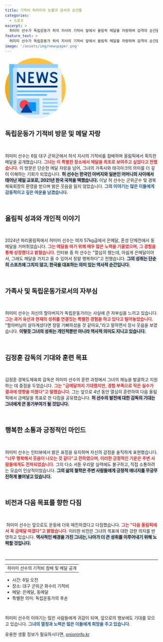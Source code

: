 ```yaml
---
title: 기적비 허미미의 눈물과 감사의 순간들
categories:
  - 스포츠
excerpt: >
  허미미 선수가 독립운동가 허석 지사의 기적비 앞에서 올림픽 메달을 자랑하며 감격의 순간을 나눴다. 앞으로 금메달을 따러 다시 올 것이라 다짐한 그의 밝은 모습이 많은 이들을 감동시키고 있다.
feature_text: >
  허미미 선수가 독립운동가 허석 지사의 기적비 앞에서 올림픽 메달을 자랑하며 감격의 순간을 나눴다. 앞으로 금메달을 따러 다시 올 것이라 다짐한 그의 밝은 모습이 많은 이들을 감동시키고 있다.
image: '/assets/img/newspaper.png'
---
```


<p><img src="/assets/img/newspaper.png" alt="kimp 속보" /></p>

<h2 data-ke-size="size26">독립운동가 기적비 방문 및 메달 자랑</h2>

<p data-ke-size="size16">&nbsp;</p>  

<p>허미미 선수는 6일 대구 군위군에서 허석 지사의 기적비를 참배하며 올림픽에서 획득한 메달을 공개했습니다. <b><span style="color: #ee2323;">그녀는 이 특별한 장소에서 메달을 최초로 보여주고 싶었다고 전했습니다.</span></b> 이 방문은 단순한 메달 자랑을 넘어, 그녀의 가족사와 태극마크의 의미를 더 깊이 이해하는 기회가 되었습니다. <b><span style="background-color: #21538527;">허 선수는 한국인 아버지와 일본인 어머니의 사이에서 태어난 재일 교포로, 2021년 한국 국적을 택했습니다.</span></b> 이날 허 선수는 군위군수 및 경북체육회장의 환영을 받으며 밝은 웃음을 잃지 않았습니다. <b><span style="color: #1a5490;">그의 이야기는 많은 이들에게 감동적이고 깊은 여운을 남겼습니다.</span></b></p>

<p data-ke-size="size16">&nbsp;</p>  

<h2 data-ke-size="size26">올림픽 성과와 개인적 이야기</h2>

<p data-ke-size="size16">&nbsp;</p>  

<p>2024년 파리올림픽에서 허미미 선수는 여자 57kg급에서 은메달, 혼성 단체전에서 동메달을 거머쥐었습니다. <b><span style="color: #ee2323;">그는 메달을 따기 위해 매우 많은 노력을 기울였으며, 그 경험을 통해 성장했다고 밝혔습니다.</span></b> 인터뷰 중 허 선수는 "열심히 했는데, 아쉽게 은메달이어서, 그래도 메달을 가지고 올 수 있어서 정말 행복하다"고 전했습니다. <b><span style="background-color: #21538527;">그의 성취는 단순히 스포츠에 그치지 않고, 한국을 대표하는 의미 있는 역사적 순간입니다.</span></b> </p>

<p data-ke-size="size16">&nbsp;</p>  

<h2 data-ke-size="size26">가족사 및 독립운동가로서의 자부심</h2>

<p data-ke-size="size16">&nbsp;</p>  

<p>허미미 선수는 자신의 할아버지가 독립운동가라는 사실에 큰 자부심을 느끼고 있습니다. <b><span style="color: #ee2323;">그는 과거 유산과 현재의 성취를 연결짓는 특별한 경험을 하고 있다고 털어놓았습니다.</span></b> "할아버님이 살아계셨다면 정말 기뻐하셨을 것 같아요,"라고 말하면서 장시 웃음을 보였습니다. <b><span style="background-color: #21538527;">이렇듯 그녀의 성취는 개인적뿐만 아니라 역사적 의미도 지니고 있습니다.</span></b> </p>

<p data-ke-size="size16">&nbsp;</p>  

<h2 data-ke-size="size26">김정훈 감독의 기대와 훈련 목표</h2>

<p data-ke-size="size16">&nbsp;</p>  

<p>김정훈 경북도체육회 감독은 허미미 선수의 훈련 과정에서 그녀의 재능을 발굴하고 지원하는 데 중점을 두었습니다. <b><span style="color: #ee2323;">그는 "금메달까지 기대했지만, 경험 부족으로 작은 실수가 결과에 영향을 미쳤다"고 말했습니다.</span></b> 그는 앞으로 4년 동안 열심히 훈련하여 다음 올림픽에서 금메달을 목표로 한 다짐을 공유했습니다. <b><span style="background-color: #21538527;">허 선수의 발전에 대한 감독의 기대는 그녀에게 큰 동기부여가 될 것입니다.</span></b> </p>

<p data-ke-size="size16">&nbsp;</p>  

<h2 data-ke-size="size26">행복한 소통과 긍정적인 마인드</h2>

<p data-ke-size="size16">&nbsp;</p>  

<p>허미미 선수는 인터뷰에서 밝은 표정을 유지하며 자신의 감정을 솔직하게 표현했습니다. <b><span style="color: #ee2323;">"너무 행복해서 웃음이 나오는 것 같다"고 전하였으며, 이러한 긍정적인 기운은 주변 사람들에게도 전파되었습니다.</span></b> 그의 다소 서툰 우리말 실력에도 불구하고, 직접 소통하려는 모습이 인상적이었습니다. <b><span style="background-color: #21538527;">그의 삶의 철학은 주변 사람들에게 긍정적 에너지를 무궁무진하게 불어넣고 있습니다.</span></b></p>

<p data-ke-size="size16">&nbsp;</p>  

<h2 data-ke-size="size26">비전과 다음 목표를 향한 다짐</h2>

<p data-ke-size="size16">&nbsp;</p>  

<p>&nbsp;허미미 선수는 앞으로도 운동에 더욱 매진하겠다고 다짐했습니다. <b><span style="color: #ee2323;">그는 "다음 올림픽에서 꼭 금메달 따겠다"고 밝혔습니다.</span></b> 이러한 비전은 그녀의 목표에 대한 강한 의지를 반영하고 있습니다. <b><span style="background-color: #21538527;">역사적인 배경을 가진 그녀는, 나아가 더 큰 성취를 이루어내기 위해 노력할 것입니다.</span></b> </p>

<p data-ke-size="size16">&nbsp;</p>  

<hr>  

<table style="width: 100%;"><tbody><tr><td style="text-align: center; height: 17px;">허미미 선수의 기적비 참배 및 메달 공개</td></tr></tbody></table>  

<ul>
  <li>시간: 6일 오전</li>
  <li>장소: 대구 군위군 화수리 기적비</li>
  <li>메달: 은메달, 동메달</li>
  <li>특별한 의미: 독립운동가의 후손</li>
</ul> 

<p data-ke-size="size16">&nbsp;</p>  

<p>허미미 선수의 이야기는 많은 사람들에게 귀감이 되며, 앞으로의 행보에도 기대를 모으고 있습니다. <b><span style="color: #1a5490;">그녀의 열정과 노력은 많은 이들에게 희망을 주고 있습니다.</span></b></p>
유용한 생활 정보가 필요하시다면, <a href="https://onioninfo.kr" rel="dofollow">onioninfo.kr</a>


